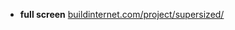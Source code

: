 * __full screen__ [buildinternet.com/project/supersized/](http://buildinternet.com/project/supersized/)